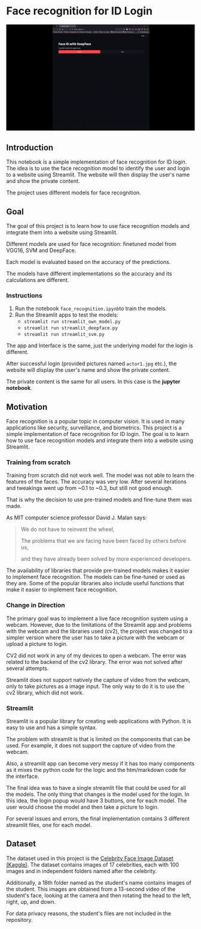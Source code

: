 # Face recognition for ID Login

![Demo Gif](demo.gif)

## Introduction
This notebook is a simple implementation of face recognition for ID login. The idea is to use the face recognition model to identify the user and login to a website using Streamlit. The website will then display the user's name and show the private content. 

The project uses different models for face recognition.
## Goal
The goal of this project is to learn how to use face recognition models and integrate them into a website using Streamlit. 

Different models are used for face recognition: finetuned model from VGG16, SVM and DeepFace.

Each model is evaluated based on the accuracy of the predictions.

The models have different implementations so the accuracy and its calculations are different.


### Instructions
1. Run the notebook `face_recognition.ipynb`to train the models.
2. Run the Streamlit apps to test the models:
 	- `streamlit run streamlit_own_model.py`
	- `streamlit run streamlit_deepface.py`
	- `streamlit run streamlit_svm.py`

The app and Interface is the same, just the underlying model for the login is different.

After successful login (provided pictures named `actor1.jpg` etc.), the website will display the user's name and show the private content.

The private content is the same for all users. In this case is the **jupyter notebook**.
## Motivation
Face recognition is a popular topic in computer vision. It is used in many applications like security, surveillance, and biometrics. This project is a simple implementation of face recognition for ID login. The goal is to learn how to use face recognition models and integrate them into a website using Streamlit.

### Training from scratch
Training from scratch did not work well. The model was not able to learn the features of the faces. The accuracy was very low. After several iterations and tweakings went up from ~0.1 to ~0.3, but still not good enough.

That is why the decision to use pre-trained models and fine-tune them was made.

As MIT computer science professor David J. Malan says:  
> We do not have to reinvent the wheel,
> 
> The problems that we are facing have been faced by others before us, 
> 
> and they have already been solved by more experienced developers.

The availability of libraries that provide pre-trained models makes it easier to implement face recognition. The models can be fine-tuned or used as they are. Some of the popular libraries also include useful functions that make it easier to implement face recognition.

### Change in Direction
The primary goal was to implement a live face recognition system using a webcam. However, due to the limitations of the Streamlit app and problems with the webcam and the libraries used (cv2), the project was changed to a simpler version where the user has to take a picture with the webcam or upload a picture to login.

CV2 did not work in any of my devices to open a webcam. The error was related to the backend of the cv2 library. The error was not solved after several attempts.

Streamlit does not support natively the capture of video from the webcam, only to take pictures as a image input. The only way to do it is to use the cv2 library, which did not work.

### Streamlit
Streamlit is a popular library for creating web applications with Python. It is easy to use and has a simple syntax. 

The problem with streamlit is that is limited on the components that can be used. For example, it does not support the capture of video from the webcam.

Also, a streamlit app can become very messy if it has too many components as it mixes the python code for the logic and the htm/markdown code for the interface.

The final idea was to have a single streamlit file that could be used for all the models. The only thing that changes is the model used for the login. In this idea, the login popup would have 3 buttons, one for each model. The user would choose the model and then take a picture to login.

For several issues and errors, the final implementation contains 3 different streamlit files, one for each model.

## Dataset
The dataset used in this project is the [Celebrity Face Image Dataset (Kaggle)](https://www.kaggle.com/datasets/vishesh1412/celebrity-face-image-dataset/data). The dataset contains images of 17 celebrities, each with 100 images and in independent folders named after the celebrity.

Additionally, a 18th folder named as the student's name contains images of the student. This images are obtained from a 13-second video of the student's face, looking at the camera and then rotating the head to the left, right, up, and down.

For data privacy reasons, the student's files are not included in the repository.
